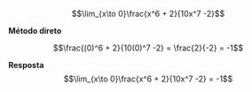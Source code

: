 $$\lim_{x\to 0}\frac{x^6 + 2}{10x^7 -2}$$

**Método direto**

$$\frac{(0)^6 + 2}{10(0)^7 -2} = \frac{2}{-2} = -1$$

**Resposta**
$$\lim_{x\to 0}\frac{x^6 + 2}{10x^7 -2} = -1$$